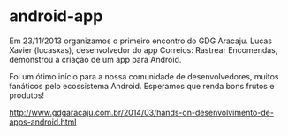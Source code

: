 android-app
===========

Em 23/11/2013 organizamos o primeiro encontro do GDG Aracaju. Lucas Xavier (lucasxas), desenvolvedor do app Correios: Rastrear Encomendas, demonstrou a criação de um app para Android.

Foi um ótimo início para a nossa comunidade de desenvolvedores, muitos fanáticos pelo ecossistema Android. Esperamos que renda bons frutos e produtos!

http://www.gdgaracaju.com.br/2014/03/hands-on-desenvolvimento-de-apps-android.html
